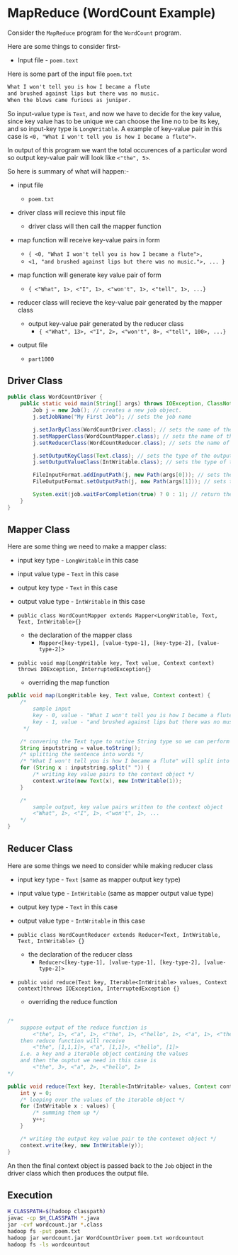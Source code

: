 # MapReduce (WordCount Example)

Consider the `MapReduce` program for the `WordCount` program.

Here are some things to consider first- 
- Input file - `poem.text`

Here is some part of the input file `poem.txt`

```txt
What I won't tell you is how I became a flute
and brushed against lips but there was no music.
When the blows came furious as juniper.
```

So input-value type is `Text`, and now we have to decide for the key value, since key value has to be unique we can choose the line no to be its key, and so input-key type is `LongWritable`. A example of key-value pair in this case is `<0, "What I won't tell you is how I became a flute">`.

In output of this program we want the total occurences of a particular word so output key-value pair will look like `<"the", 5>`.

So here is summary of what will happen:-

* input file
    - `poem.txt`

* driver class will recieve this input file
    - driver class will then call the mapper function

* map function will receive key-value pairs in form 
    - `{ <0, "What I won't tell you is how I became a flute">,`
    - `<1, "and brushed against lips but there was no music.">, ... }`

* map function will generate key value pair of form 
    - `{ <"What", 1>, <"I", 1>, <"won't", 1>, <"tell", 1>, ...}`
    
* reducer class will recieve the key-value pair generated by the mapper class
    - output key-value pair generated by the reducer class
      - `{ <"What", 13>, <"I", 2>, <"won't", 8>, <"tell", 100>, ...}`
    
* output file
    - `part1000`


## Driver Class

``` java
public class WordCountDriver {
	public static void main(String[] args) throws IOException, ClassNotFoundException, InterruptedException {
        Job j = new Job(); // creates a new job object.
        j.setJobName("My First Job"); // sets the job name

        j.setJarByClass(WordCountDriver.class); // sets the name of the driver class
        j.setMapperClass(WordCountMapper.class); // sets the name of the mappper class
        j.setReducerClass(WordCountReducer.class); // sets the name of the reducer class

        j.setOutputKeyClass(Text.class); // sets the type of the output key
        j.setOutputValueClass(IntWritable.class); // sets the type of the output value

        FileInputFormat.addInputPath(j, new Path(args[0])); // sets the input path, input file
        FileOutputFormat.setOutputPath(j, new Path(args[1])); // sets the output path

        System.exit(job.waitForCompletion(true) ? 0 : 1); // return the return value of the job execution
    }
}
```

## Mapper Class

Here are some thing we need to make a mapper class:
- input key type - `LongWritable` in this case
- input value type - `Text` in this case
- output key type - `Text` in this case
- output value type - `IntWritable` in this case

- `public class WordCountMapper extends Mapper<LongWritable, Text, Text, IntWritable>{}` 
  - the declaration of the mapper class
    - `Mapper<[key-type1], [value-type-1], [key-type-2], [value-type-2]>`
- `public void map(LongWritable key, Text value, Context context) throws IOException, InterruptedException{}`
  - overriding the map function

```java 
public void map(LongWritable key, Text value, Context context) {
    /* 
        sample input
        key - 0, value - "What I won't tell you is how I became a flute"
        key - 1, value - "and brushed against lips but there was no music."
     */

    /* convering the Text type to native String type so we can perform operations on it */
    String inputstring = value.toString(); 
    /* splitting the sentence into words */
    /* "What I won't tell you is how I became a flute" will split into - "What", "I", "won't", ... */
    for (String x : inputstring.split(" ")) {
        /* writing key value pairs to the context object */
        context.write(new Text(x), new IntWritable(1));
    }

    /* 
        sample output, key value pairs written to the context object
        <"What", 1>, <"I", 1>, <"won't", 1>, ...
    */
}
```

## Reducer Class

Here are some things we need to consider while making reducer class
- input key type - `Text` (same as mapper output key type)
- input value type - `IntWritable` (same as mapper output value type)
- output key type - `Text` in this case
- output value type - `IntWritable` in this case


- `public class WordCountReducer extends Reducer<Text, IntWritable, Text, IntWritable> {}`
  - the declaration of the reducer class
    - `Reducer<[key-type-1], [value-type-1], [key-type-2], [value-type-2]>`
- `public void reduce(Text key, Iterable<IntWritable> values, Context context)throws IOException, InterruptedException {}`
  - overriding the reduce function

```java

/* 
    suppose output of the reduce function is 
        <"the", 1>, <"a", 1>, <"the", 1>, <"hello", 1>, <"a", 1>, <"the", 1>
    then reduce function will receive 
        <"the", [1,1,1]>, <"a", [1,1]>, <"hello", [1]>
    i.e. a key and a iterable object contining the values
    and then the ouptut we need in this case is
        <"the", 3>, <"a", 2>, <"hello", 1>
*/

public void reduce(Text key, Iterable<IntWritable> values, Context context)
    int y = 0;
    /* looping over the values of the iterable object */
    for (IntWritable x : values) {
        /* summing them up */
    	y++;
    }

    /* writing the output key value pair to the contexet object */
    context.write(key, new IntWritable(y));
}
```

An then the final context object is passed back to the `Job` object in the driver class which then produces the output file.

## Execution

```sh
H_CLASSPATH=$(hadoop classpath)
javac -cp $H_CLASSPATH *.java
jar -cvf wordcount.jar *.class
hadoop fs -put poem.txt
hadoop jar wordcount.jar WordCountDriver poem.txt wordcountout
hadoop fs -ls wordcountout
```
